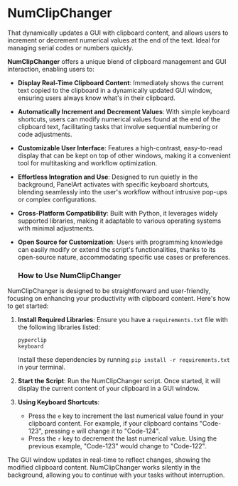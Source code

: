 # NumClipChanger
That dynamically updates a GUI with clipboard content, and allows users to increment or decrement numerical values at the end of the text. Ideal for managing serial codes or numbers quickly.



**NumClipChanger** offers a unique blend of clipboard management and GUI interaction, enabling users to:

- **Display Real-Time Clipboard Content**: Immediately shows the current text copied to the clipboard in a dynamically updated GUI window, ensuring users always know what's in their clipboard.
- **Automatically Increment and Decrement Values**: With simple keyboard shortcuts, users can modify numerical values found at the end of the clipboard text, facilitating tasks that involve sequential numbering or code adjustments.
- **Customizable User Interface**: Features a high-contrast, easy-to-read display that can be kept on top of other windows, making it a convenient tool for multitasking and workflow optimization.
- **Effortless Integration and Use**: Designed to run quietly in the background, PanelArt activates with specific keyboard shortcuts, blending seamlessly into the user's workflow without intrusive pop-ups or complex configurations.
- **Cross-Platform Compatibility**: Built with Python, it leverages widely supported libraries, making it adaptable to various operating systems with minimal adjustments.
- **Open Source for Customization**: Users with programming knowledge can easily modify or extend the script's functionalities, thanks to its open-source nature, accommodating specific use cases or preferences.

  ### How to Use NumClipChanger

NumClipChanger is designed to be straightforward and user-friendly, focusing on enhancing your productivity with clipboard content. Here's how to get started:

1. **Install Required Libraries**: Ensure you have a `requirements.txt` file with the following libraries listed:
   ```
   pyperclip
   keyboard
   ```
   Install these dependencies by running `pip install -r requirements.txt` in your terminal.

2. **Start the Script**: Run the NumClipChanger script. Once started, it will display the current content of your clipboard in a GUI window.

3. **Using Keyboard Shortcuts**:
   - Press the `e` key to increment the last numerical value found in your clipboard content. For example, if your clipboard contains "Code-123", pressing `e` will change it to "Code-124".
   - Press the `r` key to decrement the last numerical value. Using the previous example, "Code-123" would change to "Code-122".

The GUI window updates in real-time to reflect changes, showing the modified clipboard content. NumClipChanger works silently in the background, allowing you to continue with your tasks without interruption.
